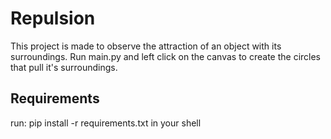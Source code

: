 # Repulsion
This project is made to observe the attraction of an object with its surroundings.
Run main.py and left click on the canvas to create the circles that pull it's surroundings.

## Requirements
run:  pip install -r requirements.txt in your shell
